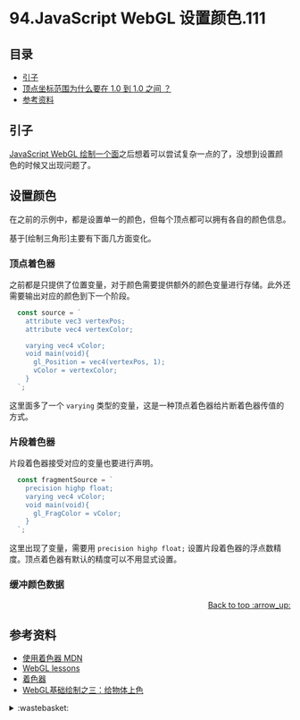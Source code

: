 # 94.JavaScript WebGL 设置颜色.111
## <a name="index"></a> 目录
- [引子](#start)
- [顶点坐标范围为什么要在 1.0 到 1.0 之间 ？](#ques1)
- [参考资料](#reference)

## <a name="start"></a> 引子
[JavaScript WebGL 绘制一个面][url-pre]之后想着可以尝试复杂一点的了，没想到设置颜色的时候又出现问题了。

## <a name="ques1"></a> 设置颜色
在之前的示例中，都是设置单一的颜色，但每个顶点都可以拥有各自的颜色信息。

基于[绘制三角形]主要有下面几方面变化。

### 顶点着色器
之前都是只提供了位置变量，对于颜色需要提供额外的颜色变量进行存储。此外还需要输出对应的颜色到下一个阶段。
```js
  const source = `
    attribute vec3 vertexPos;
    attribute vec4 vertexColor;

    varying vec4 vColor;
    void main(void){
      gl_Position = vec4(vertexPos, 1);
      vColor = vertexColor;
    }
  `;
```
这里面多了一个 `varying` 类型的变量，这是一种顶点着色器给片断着色器传值的方式。

### 片段着色器
片段着色器接受对应的变量也要进行声明。
```js
  const fragmentSource = `
    precision highp float;
    varying vec4 vColor;
    void main(void){
      gl_FragColor = vColor;
    }
  `;
```
这里出现了变量，需要用 `precision highp float;` 设置片段着色器的浮点数精度。顶点着色器有默认的精度可以不用显式设置。

### 缓冲颜色数据

<div align="right"><a href="#index">Back to top :arrow_up:</a></div>


## <a name="reference"></a> 参考资料
- [使用着色器 MDN][url-3]
- [WebGL lessons][url-1]
- [着色器][url-2]
- [WebGL基础绘制之三：给物体上色][url-4]

[url-pre]:https://github.com/XXHolic/segment/issues/111
[url-1]:https://webglfundamentals.org/
[url-2]:https://learnopengl-cn.github.io/01%20Getting%20started/05%20Shaders/
[url-3]:https://developer.mozilla.org/zh-CN/docs/Web/API/WebGL_API/Tutorial/Using_shaders_to_apply_color_in_WebGL
[url-4]:http://www.jiazhengblog.com/blog/2016/02/22/2923/

[url-5]:https://webglfundamentals.org/
[url-6]:https://xxholic.github.io/lab/segment/93/use-program.html
[url-7]:https://developer.mozilla.org/en-US/docs/Web/API/WebGLRenderingContext/useProgram

[url-local-1]:../images/93/1.png

<details>
<summary>:wastebasket:</summary>


</details>


